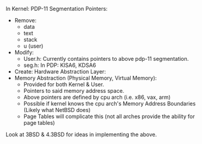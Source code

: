 In Kernel:
PDP-11 Segmentation Pointers:
- Remove:
    - data
    - text
    - stack
    - u (user)
- Modify:
    - User.h: Currently contains pointers to above pdp-11 segmentation.
    - seg.h: In PDP: KISA6, KDSA6
- Create:
Hardware Abstraction Layer:
- Memory Abstraction (Physical Memory, Virtual Memory):
    - Provided for both Kernel & User.
    - Pointers to said memory address space.
    - Above pointers are defined by cpu arch (i.e. x86, vax, arm)
    - Possible if kernel knows the cpu arch's Memory Address Boundaries (Likely what NetBSD does)
    - Page Tables will complicate this (not all arches provide the ability for page tables)

Look at 3BSD & 4.3BSD for ideas in implementing the above.